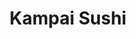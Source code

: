 ---
layout: place
title: "Kampai Sushi"
permalink: /arizona/tucson/kampai-sushi.html
stateAbbr: AZ
stateName: Arizona
cityName: Tucson
place_id: ChIJ76u5sWxz1oYR0Q63AzZGO58
photos:
  - name: >-
      places/ChIJ76u5sWxz1oYR0Q63AzZGO58/photos/AeeoHcJlpy4BlPNMmC608OwRh6HST-njlpQ1uj-6AWx3OidVwI6NoFU1IA6uzrQOxXWA6EhCtnS04wPdktVnDGrSVFPlbZUqr7Cqj2BWURnQVv18JOSezrVL57WvbFISepU0QHz7o-zGUF5UxfIr5CWol_Ca7SZdGCKO21T2uv2mhYLapoJYr3CoK2xsA7HPFN8hVvcwYRsNLWeBfyBg0vv4EkuMVd8YKIqMz_TL_-iJ1IRDA282G38biks2y6J-77ZYtjjl_rxSAPVLzF7xMc1Tv6lsiTquaOig3eNFtBIgH6fwmg
    widthPx: 375
    heightPx: 313
    authorAttributions:
      - displayName: Kampai Sushi
        uri: https://maps.google.com/maps/contrib/117667018235521758226
        photoUri: >-
          https://lh3.googleusercontent.com/a-/ALV-UjUvkrtGyEYGWOio-6_SjAA-w0MHVUt5uPiNHddF4MiOg0Q2dzc=s100-p-k-no-mo
    flagContentUri: >-
      https://www.google.com/local/imagery/report/?cb_client=maps_api_places.places_api&image_key=!1e10!2sAF1QipPq8aY5dFtIBF2aMSttQOofMe5ugFsG_Nui7G5S&hl=en-US
    googleMapsUri: >-
      https://www.google.com/maps/place//data=!3m4!1e2!3m2!1sAF1QipPq8aY5dFtIBF2aMSttQOofMe5ugFsG_Nui7G5S!2e10!4m2!3m1!1s0x86d6736cb1b9abef:0x9f3b463603b70ed1
  - name: >-
      places/ChIJ76u5sWxz1oYR0Q63AzZGO58/photos/AeeoHcK9eDWpSjPhejsMgjtPz0Omv6br2C3-PdWNy_9qd2V6XGm_7_640ZwAg8SB7FHSQxbFyyXmGXJ7lWjzhU5-d5IcuPxN71emt7cLYmp6zX1Q199SZrn7S48ITgjPYfWSpp-BT9l3nXJDJs1pG2HGjP9A5kDCYJXQT52VMVRbWGu3cA7wrlKxBQRwC5Z2ioySdEFRjuojAxOPYwMvAffSDVqYuvv5BPgFISr5MbDsVYHR0-oJRF_Q_uwAiWw61hMiq5fxN5_DjJTnTlGjw-2BGkfYOM981PEoPhvvb1Hcxsh2hIPE5UGbhOl6y48CAq_ezZ0nWqG7UcveM5ATAcSzB3jw7_zkMcDQe6S2qK147jEVyx7x0Uty_C_Up9kA_0TmTo4Fr1BGEG962sSUq1pul_nWmBCMuZa-WV6FScC8B3d-5w
    widthPx: 4032
    heightPx: 1908
    authorAttributions:
      - displayName: Amy gomez
        uri: https://maps.google.com/maps/contrib/107890631248611177651
        photoUri: >-
          https://lh3.googleusercontent.com/a/ACg8ocLTZZpy9zL2nLN2COIx9NT2b_rVr9RhFw9RqRZU-PsfGe-C_w=s100-p-k-no-mo
    flagContentUri: >-
      https://www.google.com/local/imagery/report/?cb_client=maps_api_places.places_api&image_key=!1e10!2sCIHM0ogKEICAgICMoIv4Yw&hl=en-US
    googleMapsUri: >-
      https://www.google.com/maps/place//data=!3m4!1e2!3m2!1sCIHM0ogKEICAgICMoIv4Yw!2e10!4m2!3m1!1s0x86d6736cb1b9abef:0x9f3b463603b70ed1
  - name: >-
      places/ChIJ76u5sWxz1oYR0Q63AzZGO58/photos/AeeoHcKBW4Vr2PUPjkhJc05bnHf2EdBKpNdx-TcE9q0GMfAPVm8iy--_B9tbKzWuybNRkB_vHTLriXy8_tCuOL2nlkugsWd6I12q335N0Gf7l0R9UfXyjBTnoIIxFNMQcQyqD3uW6SuXIN5pw5igDSwxZbkgVbTQhhFVVd30EwHl8xzOZGbqfp9Sn-VwJh2d6tQOIfEX3bJoEUVJjwjoWnxfPIZeC1qdX7YeW9G7Fw1sy6cHXU3j3wSErns1AuEMvhT5cHftRQw4cCq20EUeonca4hHmsj22CmmiqSWr8Y6Nft7oFcZVO8cewbXG-OjAcHW6c7yEWIFsU4897R_fGv7HvIz6-S4WYziDcdOOKZYB2TcxpnIIwJGTDjR0uRFM984x9ifVLTZD13hB5VaFnpubWeKLwXMySv1mTJFrp-waNGg
    widthPx: 4032
    heightPx: 3024
    authorAttributions:
      - displayName: Elon Trump
        uri: https://maps.google.com/maps/contrib/113316023637698479162
        photoUri: >-
          https://lh3.googleusercontent.com/a-/ALV-UjWRg8-t0XUNGFFvlOHxuRulGXS9MxLytscUQRA8PCrKq8pGO4gR=s100-p-k-no-mo
    flagContentUri: >-
      https://www.google.com/local/imagery/report/?cb_client=maps_api_places.places_api&image_key=!1e10!2sCIHM0ogKEICAgICy-dfYYg&hl=en-US
    googleMapsUri: >-
      https://www.google.com/maps/place//data=!3m4!1e2!3m2!1sCIHM0ogKEICAgICy-dfYYg!2e10!4m2!3m1!1s0x86d6736cb1b9abef:0x9f3b463603b70ed1
  - name: >-
      places/ChIJ76u5sWxz1oYR0Q63AzZGO58/photos/AeeoHcLE55UVZ8cXSj3p0lRMPERlvPqeKKBECFoub9_Su4V7fveGKhtFhrEE4SASZko5XWOF4ww5R3Zlf9--k4qZUQIkjirZNfqJGsGfQm01E5An2LOcg83zIE9JMBFxN1RMgqYZH0QbLjdwyODKxHxNEUVVUK5rwye14PQIv6HrbI0re2U6YnHjRo3zL_D8LiYyXRYjEEPIv8KUFy5ob89b3qOncTxD4NqdVTf2ehxzx-49nw7_WPv_OK4TQ8pml2XzwBPfo3TD6O-i-KmTCsg5HxzbnjZ5zJFBtd2bI91Mv6sD8mWzS_VhgdwS3ixK8QOgWEh3QVXDPP4ilR__K_PmsKMDHFTe5_R9t_RbKQK7g-DhpHpM0pFXYab5p08hI4ujw5O2LxRS0rbr98v46PHYExOxKJ_dab-Giewn0MapKB9EUg
    widthPx: 4000
    heightPx: 3000
    authorAttributions:
      - displayName: Karla Pena
        uri: https://maps.google.com/maps/contrib/103765500121839922912
        photoUri: >-
          https://lh3.googleusercontent.com/a-/ALV-UjWD_zXAMuUaVvhsddsjDqy8RZL_WWyz-oKD010uTtxIsaqa-lQc=s100-p-k-no-mo
    flagContentUri: >-
      https://www.google.com/local/imagery/report/?cb_client=maps_api_places.places_api&image_key=!1e10!2sCIHM0ogKEICAgID71K6qPQ&hl=en-US
    googleMapsUri: >-
      https://www.google.com/maps/place//data=!3m4!1e2!3m2!1sCIHM0ogKEICAgID71K6qPQ!2e10!4m2!3m1!1s0x86d6736cb1b9abef:0x9f3b463603b70ed1
  - name: >-
      places/ChIJ76u5sWxz1oYR0Q63AzZGO58/photos/AeeoHcI_X2Ir7JtrCicAJcuGg69vm33jWXe-SEwGMgi0g97pZXliqtcSCWMKTfoHDjg_buZoQNormL3-GloJtSWdHkKVrQ0GO6K1D1lklAs1BPumQUcF0Lr9aIo0qbLEB1kAw33--xBqzdN9X-iIntbSpAs73j4lZGI_YuQHjPK9Pcfgle2hlgM1COllyfiOXBybB21gbsRl15AA9M9w7dTNI61X0YvKXaIBfly8RQuGu7DWT8iqKKUwN8JhLC0kzrscJkYuDm_Hc4vB2-3aUqOcsuXFt3JnmAceMcBG1DJz7k31fDfbJff7RqMG_FCNPu6YsO9Cb-Coe-ymoG4D6G7higMTxeRRX6TXfdaW86b4uXEdhrfrGpdddEgjalVDaZd0Wg0l8gqPlKH8R1ogB2D5p62QGMOJ7b8e2sExxILy0sBpjg3N
    widthPx: 4032
    heightPx: 3024
    authorAttributions:
      - displayName: leonardo barboza
        uri: https://maps.google.com/maps/contrib/101123107874921888833
        photoUri: >-
          https://lh3.googleusercontent.com/a-/ALV-UjVMIOSE6Ab2Hulx5yovZ9vca-bMV87g6Km3IWLm9GJErq8Jv2oNtg=s100-p-k-no-mo
    flagContentUri: >-
      https://www.google.com/local/imagery/report/?cb_client=maps_api_places.places_api&image_key=!1e10!2sCIHM0ogKEICAgIDEt77cmwE&hl=en-US
    googleMapsUri: >-
      https://www.google.com/maps/place//data=!3m4!1e2!3m2!1sCIHM0ogKEICAgIDEt77cmwE!2e10!4m2!3m1!1s0x86d6736cb1b9abef:0x9f3b463603b70ed1
  - name: >-
      places/ChIJ76u5sWxz1oYR0Q63AzZGO58/photos/AeeoHcJSb6oE_HOgIPqFod62qL3F-KMACLDijsMUOMKb30MNU_8-nHLBGazUhHLQ-PLtFoJxGsy-tPNN9AlJIK7U-2kUwPlXO9BVqTpie2DKMPJldQhTcdc0b4XHYIFyIAzhfgg5SH_FKmd-6bTlGePhlW6n9aLMFWQbQQWDWCw2W-Mi0rQrW5Piq3D_Ptssy101Hrbu_iqNdHin2bNG_Oo5kNB2CxWFf7B6WXiv-IJoh1z70EsMFrd_yl_vyb6ezyJMXQ0fc-IOUssHaxnzQHhI5IMhfoLgZP-jhKWh9YEqJLbULNYnjeQFjNr1vOEwe21eRk_iK3TAtxid5Xa0Pa7dKq_TZNlzu3vx6rTHc59MHqiyPvCQAPqUsJsGABDIAd3niZxRqZegUx5G_WSKc7N1gLs26EMG4KQ6WLMLnlrgPow
    widthPx: 4000
    heightPx: 3000
    authorAttributions:
      - displayName: Dan Conway (Big D)
        uri: https://maps.google.com/maps/contrib/108309359829902999021
        photoUri: >-
          https://lh3.googleusercontent.com/a-/ALV-UjVC7WOklKFezIGO9DpRJ6pbrHsX-4e4q4v9_kmAKJ8-kI7dxGo0kg=s100-p-k-no-mo
    flagContentUri: >-
      https://www.google.com/local/imagery/report/?cb_client=maps_api_places.places_api&image_key=!1e10!2sCIHM0ogKEICAgICkuvCaMg&hl=en-US
    googleMapsUri: >-
      https://www.google.com/maps/place//data=!3m4!1e2!3m2!1sCIHM0ogKEICAgICkuvCaMg!2e10!4m2!3m1!1s0x86d6736cb1b9abef:0x9f3b463603b70ed1
  - name: >-
      places/ChIJ76u5sWxz1oYR0Q63AzZGO58/photos/AeeoHcL2AM29qMauuOr9OAWFUCqW5UZjzKDmH5LfAuzjNus6FHwhOaC4kzfGUEF3ltg2RXWM0rMreZU-e-1IoHcKg4JqEhq8LBQsTzZei4HzvK52cgm33AD5qRHhcga9QeDfo_RpyrVW0ZJt4-ASUrC0Pb4u3w07363lkl9Oo5jAGkMa35tlbrbdBWFxYizsyxUxQT2CnnG3WGJDMSsGkk_1A-scTdIzi0dbOniB2GhqL69PahuZSt47BwYu4UZNuSsYrqm7jyTGRv73RzkLpVzzVPeyc5OnGCRWAw662giX6qArONEyr7kPzGKb82NNyllozprIrRivZ_DjpLNeIEBquJwk047LUg3xWkcbrh7bcUwiJsIcQ5VWNv8vnPA1enS_Stu8skbLeeOnwSHK6O7HzD6ilzbMLBKlWWbgaebzzjZa2w
    widthPx: 4032
    heightPx: 3024
    authorAttributions:
      - displayName: Monica
        uri: https://maps.google.com/maps/contrib/116703849551734097219
        photoUri: >-
          https://lh3.googleusercontent.com/a/ACg8ocIDBJ8N3lt_wEY3-ywxWD4hm0mSASmTRI2j_VTKLIfKWSLz8g=s100-p-k-no-mo
    flagContentUri: >-
      https://www.google.com/local/imagery/report/?cb_client=maps_api_places.places_api&image_key=!1e10!2sCIHM0ogKEICAgIDEupvyNw&hl=en-US
    googleMapsUri: >-
      https://www.google.com/maps/place//data=!3m4!1e2!3m2!1sCIHM0ogKEICAgIDEupvyNw!2e10!4m2!3m1!1s0x86d6736cb1b9abef:0x9f3b463603b70ed1
  - name: >-
      places/ChIJ76u5sWxz1oYR0Q63AzZGO58/photos/AeeoHcJH60qBOrqGxzn2GR8Iacruu9PkiKrGXUN9OpxBZWpy-Id4s4KT2L7ZFFyQ44H6iHPaTFyUkuEFqzPsdQzYNpSk9t9MssrScI38LNXD7XE4XqWnsnALicQp8jxbmkAO4xJfSPiaDJlS-0WxaHxnG02P6sO_EzcDYJjAq9bpXeT7egrEJgYOxtOuwhedSEeuvEfpPd4-ks2-4J5aVME7oqCwzsBHh0q1kjvvHhkE2Ck4U8YmJp23GULKRKpvgAy5PFnX8FDZ_r5J55vgheoBh8Tqk12ObCGwji8AeRGMDI1F4D-NcZOTjKuOUXVsXcwNtge9SYgEkkiYJDnY2-gIkr6cpm2r98-3AtnrMzQcP2fLiczdQv-7iE6qPDXI2u1JP9QJ3BSN9tVvk-aRWG5KEmQRtrOGhJOR-dHPcaZ_ZemafiWx
    widthPx: 3024
    heightPx: 4032
    authorAttributions:
      - displayName: O
        uri: https://maps.google.com/maps/contrib/109369906112385803218
        photoUri: >-
          https://lh3.googleusercontent.com/a/ACg8ocJYUxx5pudvAxmKK9PYEI_KvOfmDSJtdmhWXOZZ8Eq7fJ7kUo6T=s100-p-k-no-mo
    flagContentUri: >-
      https://www.google.com/local/imagery/report/?cb_client=maps_api_places.places_api&image_key=!1e10!2sCIHM0ogKEICAgICyoKfQhgE&hl=en-US
    googleMapsUri: >-
      https://www.google.com/maps/place//data=!3m4!1e2!3m2!1sCIHM0ogKEICAgICyoKfQhgE!2e10!4m2!3m1!1s0x86d6736cb1b9abef:0x9f3b463603b70ed1
  - name: >-
      places/ChIJ76u5sWxz1oYR0Q63AzZGO58/photos/AeeoHcImi7qTw1CGJ1cYOB1vvDdIJebL1qV8BTUrqK3s7556zW0fsJpKK3BR037mFTKOypke-ucGsjmigph_nhknI7cGcb6__7A55XcyLgIiJH0rnA026UAQB5jurcdBlRKoiLpJDJ8EhcOsdV3zxumNu-nHnQz7abMqp4PR9b8iSkjX0iwxYJwI6yQoaJyUIIO2cn-Z62V7MceeNSzLs_EjKTkME_dJHzu_atGzRQ7NbFmMbLEc7gB1CEPrFoeua93f3DNyRYt5gsQExioJJgKrheWDWQQdGNqcnXutvwtxfgHSqwxaJnrPhOB7Ssb8ND2meiaNqSnqJ95v-S4s8ekIAU_SUT0_VZtPAX53PqkQLH6PhJyDlL9DaQiq34oHe_FO0Lyc5o3oZ29FYtUERnwsZbXGVaG2qu8z1K09OCpu_o20cW5v
    widthPx: 3264
    heightPx: 1836
    authorAttributions:
      - displayName: Tara Chrissie Boozer
        uri: https://maps.google.com/maps/contrib/102259508664483985939
        photoUri: >-
          https://lh3.googleusercontent.com/a-/ALV-UjV_NOK6APfWH8lJinehQ5Smzh5Vn3NAvJn07E0-DCKC0c70lN1z=s100-p-k-no-mo
    flagContentUri: >-
      https://www.google.com/local/imagery/report/?cb_client=maps_api_places.places_api&image_key=!1e10!2sCIHM0ogKEICAgIDE3e24zQE&hl=en-US
    googleMapsUri: >-
      https://www.google.com/maps/place//data=!3m4!1e2!3m2!1sCIHM0ogKEICAgIDE3e24zQE!2e10!4m2!3m1!1s0x86d6736cb1b9abef:0x9f3b463603b70ed1
  - name: >-
      places/ChIJ76u5sWxz1oYR0Q63AzZGO58/photos/AeeoHcLGe59Hg0cXjmBUT2n2VXyoKfPE-c6YLQG0Vct7cqJsYs3nifEHcghsqRMNdDeXL1V9I8q7-Bj07IcKRh4sBLPFEKHvnccO-t830yqpZ6pCzAZX_m0Vj17j8QL8AEvVEuzrlDfx6Gt8wADPqwz-hXmTLWBACs-rBebz_uzFb6QyF44Zvt9hPC4ZHJDT7ij7o3VQhOMNa0u-Uq2YGfhWzjcRcdZDlqbrlTTRmi9cMCQWNttdOnjweCG8zREiYL5JOY2SPh7vp4EqVSyREwSfZLCqMIUt2TsuiqPlZldugDwmUedjbfU1N4lr0wDIP_ySJ5LkHg6pVIJmm6WA4VGVfeJzpSPJGklBk4rCz3AYDaR4jKWLNA9SCPmhhzmaZY5dqo7i5yElRGLhi6jaN0IIbkZ_fykweJPOPehFuOhK2g4
    widthPx: 3264
    heightPx: 1836
    authorAttributions:
      - displayName: Rose M
        uri: https://maps.google.com/maps/contrib/116171527126030902442
        photoUri: >-
          https://lh3.googleusercontent.com/a/ACg8ocJhF_4okYttBIKdwX9RhXz9kcydYVAMud-5qZ7DdcfinoyFHw=s100-p-k-no-mo
    flagContentUri: >-
      https://www.google.com/local/imagery/report/?cb_client=maps_api_places.places_api&image_key=!1e10!2sCIHM0ogKEICAgIC4nf3sKw&hl=en-US
    googleMapsUri: >-
      https://www.google.com/maps/place//data=!3m4!1e2!3m2!1sCIHM0ogKEICAgIC4nf3sKw!2e10!4m2!3m1!1s0x86d6736cb1b9abef:0x9f3b463603b70ed1
address: 6462 N Oracle Rd, Tucson, AZ 85704, USA
street: 6462 N Oracle Rd
city: Tucson
state: AZ
zip: '85704'
country: USA
neighborhood: Plaza Del Oro
latitude: '32.323829'
longitude: '-110.973299'
accessibility_options:
  wheelchairAccessibleParking: true
  wheelchairAccessibleEntrance: true
  wheelchairAccessibleRestroom: true
  wheelchairAccessibleSeating: true
business_status: OPERATIONAL
name: Kampai Sushi
google_maps_links:
  directionsUri: >-
    https://www.google.com/maps/dir//''/data=!4m7!4m6!1m1!4e2!1m2!1m1!1s0x86d6736cb1b9abef:0x9f3b463603b70ed1!3e0
  placeUri: https://maps.google.com/?cid=11473841673460977361
  writeAReviewUri: >-
    https://www.google.com/maps/place//data=!4m3!3m2!1s0x86d6736cb1b9abef:0x9f3b463603b70ed1!12e1
  reviewsUri: >-
    https://www.google.com/maps/place//data=!4m4!3m3!1s0x86d6736cb1b9abef:0x9f3b463603b70ed1!9m1!1b1
  photosUri: >-
    https://www.google.com/maps/place//data=!4m3!3m2!1s0x86d6736cb1b9abef:0x9f3b463603b70ed1!10e5
primary_type: Sushi Restaurant
opening_hours:
  regular: null
  current: null
secondary_opening_hours:
  regular:
    weekdayDescriptions: null
    type: null
  current:
    weekdayDescriptions: null
    type: null
phone: (520) 219-6550
price_level: null
price_range: $30 &ndash; $50
rating: '4.6'
rating_count: 161
website: http://www.kampaiaz.com/
description: null
reviews: null
parking_options: null
payment_options: null
allow_dogs: null
curbside_pickup: null
delivery: null
dine_in: null
good_for_children: null
good_for_groups: null
good_for_sports: null
live_music: null
menu_for_children: null
outdoor_seating: null
reservable: null
restroom: null
serves_beer: null
serves_breakfast: null
serves_brunch: null
serves_cocktails: null
serves_coffee: null
serves_dinner: null
serves_dessert: null
serves_lunch: null
serves_vegetarian_food: null
serves_wine: null
takeout: null

---